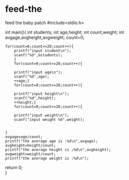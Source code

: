 # feed-the
feed the baby patch
#include<stdio.h>

int main(){
	int students;
	int age,height;
	int count,weight;
	int avgage,avgheight,avgweight;
	count=0;
		
	for(count=0;count<=20;count++){
		printf("input student\n");
		scanf("%d",&students);
		}
		for(count=0;count<=20;count++){
		
		printf("input age\n");
		scanf("%d",age);
		++age;}
		for(count=0;count<=20;count++){
		
		printf("input height\n");
		scanf("%d",height);
		++height;}
		for(count=0;count<=20;count++){
		
		printf("input weight\n");
		scanf("input weight %d",weight);
	

	}
	avgage=age/count;
	printf("the average age is :%d\n",avgage);
	avgheight=height/count;
	printf("the average height is ;%d\n",avgheight);
	avgweight=weight/count;
	printf("the average weight is :%d\n");
	
return 0;	
}
